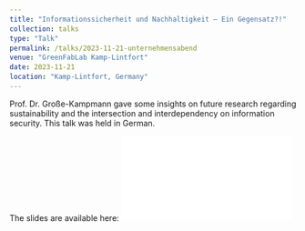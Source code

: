 ```yaml
---
title: "Informationssicherheit und Nachhaltigkeit – Ein Gegensatz?!"
collection: talks
type: "Talk"
permalink: /talks/2023-11-21-unternehmensabend
venue: "GreenFabLab Kamp-Lintfort"
date: 2023-11-21
location: "Kamp-Lintfort, Germany"
---
```


Prof. Dr. Große-Kampmann gave some insights on future research regarding sustainability and the intersection and interdependency on information security.
This talk was held in German.

The slides are available here:
![](../files/KaLi-Unternehmensabend.pdf)